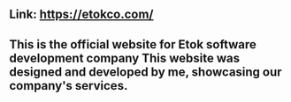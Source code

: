 
## Link: https://etokco.com/

## This is the official website for Etok software development company This website was designed and developed by me, showcasing our company's services.
